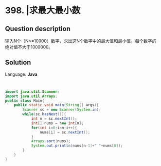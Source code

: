 # 398. |求最大最小数

## Question description


输入N个（N<=10000）数字，求出这N个数字中的最大值和最小值。每个数字的绝对值不大于1000000。


## Solution

Language: **Java**

```Java


import java.util.Scanner;
import java.util.Arrays;
public class Main{
    public static void main(String[] args){
        Scanner sc = new Scanner(System.in);
        while(sc.hasNext()){
            int n = sc.nextInt();
            int[] nums = new int[n];
            for(int i=0;i<n;i++){
                nums[i] = sc.nextInt();
            }
            Arrays.sort(nums);
            System.out.println(nums[n-1]+" "+nums[0]);
        }
    }
}
```


